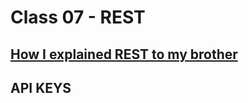 # Class 07 - REST

## [How I explained REST to my brother](https://gist.github.com/brookr/5977550)

## API KEYS